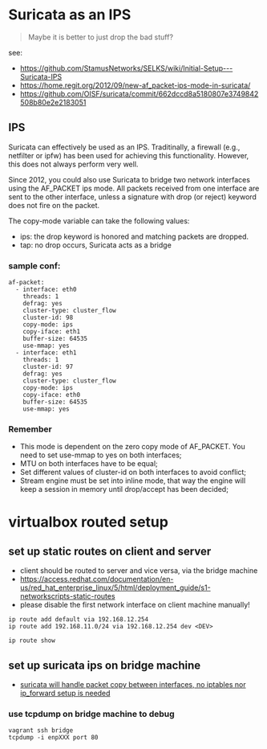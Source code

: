 # Suricata as an IPS

> Maybe it is better to just drop the bad stuff?

see:
* https://github.com/StamusNetworks/SELKS/wiki/Initial-Setup---Suricata-IPS
* https://home.regit.org/2012/09/new-af_packet-ips-mode-in-suricata/
* https://github.com/OISF/suricata/commit/662dccd8a5180807e3749842508b80e2e2183051

## IPS
Suricata can effectively be used as an IPS. Traditinally, a firewall (e.g., netfilter or ipfw) has been used for achieving this functionality. However, this does not always perform very well.


Since 2012, you could also use Suricata to bridge two network interfaces using the AF_PACKET ips mode. All packets received from one interface are sent to the other interface, unless a signature with drop (or reject) keyword does not fire on the packet.


The copy-mode variable can take the following values:

* ips: the drop keyword is honored and matching packets are dropped.
* tap: no drop occurs, Suricata acts as a bridge


### sample conf:
```
af-packet:
  - interface: eth0
    threads: 1
    defrag: yes
    cluster-type: cluster_flow
    cluster-id: 98
    copy-mode: ips
    copy-iface: eth1
    buffer-size: 64535
    use-mmap: yes
  - interface: eth1
    threads: 1
    cluster-id: 97
    defrag: yes
    cluster-type: cluster_flow
    copy-mode: ips
    copy-iface: eth0
    buffer-size: 64535
    use-mmap: yes
```

### Remember

* This mode is dependent on the zero copy mode of AF_PACKET. You need to set use-mmap to yes on both interfaces;
* MTU on both interfaces have to be equal;
* Set different values of cluster-id on both interfaces to avoid conflict;
* Stream engine must be set into inline mode, that way the engine will keep a session in memory until drop/accept has been decided;

# virtualbox routed setup

## set up static routes on client and server

* client should be routed to server and vice versa, via the bridge machine
* https://access.redhat.com/documentation/en-us/red_hat_enterprise_linux/5/html/deployment_guide/s1-networkscripts-static-routes
* please disable the first network interface on client machine manually!

```
ip route add default via 192.168.12.254
ip route add 192.168.11.0/24 via 192.168.12.254 dev <DEV>
```
```
ip route show
```

## set up suricata ips on bridge machine

* [suricata will handle packet copy between interfaces, no iptables nor ip_forward setup is needed](/Suricata/suricata/ips-intro.md)

### use tcpdump on bridge machine to debug
```
vagrant ssh bridge
tcpdump -i enpXXX port 80
```
